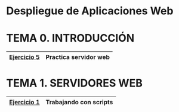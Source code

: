 # Despliegue de Aplicaciones Web

<p align="left">
</p>

<h1>TEMA 0. INTRODUCCIÓN</h1>

|[Ejercicio 5](Tema0/ejercicio5.md)|Practica servidor web |
| :- | :- |


<h1>TEMA 1. SERVIDORES WEB</h1>

|[Ejercicio 1](Tema1/ejercicio1.md)|Trabajando con scripts|
| :- | :- |


